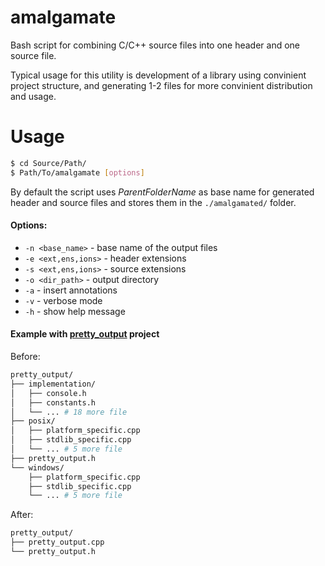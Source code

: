 # amalgamate

Bash script for combining C/C++ source files into one header and one source file.

Typical usage for this utility is development of a library using convinient project structure, and generating 1-2 files for more convinient distribution and usage.



# Usage

```bash
$ cd Source/Path/
$ Path/To/amalgamate [options]
```

By default the script uses *ParentFolderName* as base name for generated header and source files and stores them in the `./amalgamated/` folder.


#### Options:

* `-n <base_name>` - base name of the output files
* `-e <ext,ens,ions>` - header extensions
* `-s <ext,ens,ions>` - source extensions
* `-o <dir_path>` - output directory
* `-a` - insert annotations
* `-v` - verbose mode
* `-h` - show help message


#### Example with [pretty_output](https://github.com/shrpnsld/pretty_output) project

Before:

```bash
pretty_output/
├── implementation/
│   ├── console.h
│   ├── constants.h
│   └── ... # 18 more file
├── posix/
│   ├── platform_specific.cpp
│   ├── stdlib_specific.cpp
│   └── ... # 5 more file
├── pretty_output.h
└── windows/
    ├── platform_specific.cpp
    ├── stdlib_specific.cpp
    └── ... # 5 more file
```


After:

```bash
pretty_output/
├── pretty_output.cpp
└── pretty_output.h
```
